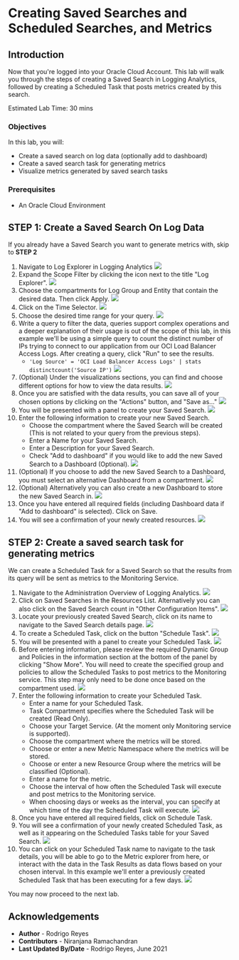 # Creating Saved Searches and Scheduled Searches, and Metrics

## Introduction

Now that you're logged into your Oracle Cloud Account. This lab will walk you through the steps of creating a Saved Search in Logging Analytics, followed by creating a Scheduled Task that posts metrics created by this search.

Estimated Lab Time: 30 mins

### Objectives

In this lab, you will:
* Create a saved search on log data (optionally add to dashboard)
* Create a saved search task for generating metrics
* Visualize metrics generated by saved search tasks

### Prerequisites

* An Oracle Cloud Environment



## **STEP 1**: Create a Saved Search On Log Data

If you already have a Saved Search you want to generate metrics with, skip to **STEP 2**

1. Navigate to Log Explorer in Logging Analytics
    ![](images/navigate_log_explorer.png)
2. Expand the Scope Filter by clicking the icon next to the title "Log Explorer".
    ![](images/scope_filter_click.png)
3. Choose the compartments for Log Group and Entity that contain the desired data. Then click Apply.
    ![](images/scope_filter_set.png)
4. Click on the Time Selector.
    ![](images/time_selector_click.png)
5. Choose the desired time range for your query.
    ![](images/time_selector_set.png)
6. Write a query to filter the data, queries support complex operations and a deeper explanation of their usage is out of the scope of this lab, in this example we'll be using a simple query to count the distinct number of IPs trying to connect to our application from our OCI Load Balancer Access Logs. After creating a query, click "Run" to see the results.
    - ``'Log Source' = 'OCI Load Balancer Access Logs' | stats distinctcount('Source IP')``
    ![](images/query_created.png)
7. (Optional) Under the visualizations sections, you can find and choose different options for how to view the data results.
    ![](images/change_visualization.png)
8. Once you are satisfied with the data results, you can save all of your chosen options by clicking on the "Actions" button, and "Save as..."
    ![](images/explorer_save_as.png)
9. You will be presented with a panel to create your Saved Search.
    ![](images/save_search.png)
10. Enter the following information to create your new Saved Search.
    - Choose the compartment where the Saved Search will be created (This is not related to your query from the previous steps).
    - Enter a Name for your Saved Search.
    - Enter a Description for your Saved Search.
    - Check "Add to dashboard" if you would like to add the new Saved Search to a Dashboard (Optional).
    ![](images/save_search_input.png)
11. (Optional) If you choose to add the new Saved Search to a Dashboard, you must select an alternative Dashboard from a compartment.
    ![](images/add_existing_dashboard.png)
12. (Optional) Alternatively you can also create a new Dashboard to store the new Saved Search in.
    ![](images/create_new_dashboard.png)
13. Once you have entered all required fields (including Dashboard data if "Add to dashboard" is selected). Click on Save.
14. You will see a confirmation of your newly created resources.
    ![](images/save_search_confirmation.png)

## **STEP 2:** Create a saved search task for generating metrics

We can create a Scheduled Task for a Saved Search so that the results from its query will be sent as metrics to the Monitoring Service.

1. Navigate to the Administration Overview of Logging Analytics.
    ![](images/navigate_admin.png)
2. Click on Saved Searches in the Resources List. Alternatively you can also click on the Saved Search count in "Other Configuration Items".
    ![](images/admin_save_search.png)
3. Locate your previously created Saved Search, click on its name to navigate to the Saved Search details page.
    ![](images/admin_save_search_locate.png)
4. To create a Scheduled Task, click on the button "Schedule Task".
    ![](images/schedule_task.png)
5. You will be presented with a panel to create your Scheduled Task.
    ![](images/schedule_task_create.png)
6. Before entering information, please review the required Dynamic Group and Policies in the information section at the bottom of the panel by clicking "Show More". You will need to create the specified group and policies to allow the Scheduled Tasks to post metrics to the Monitoring service. This step may only need to be done once based on the compartment used.
    ![](images/schedule_task_policies.png)
7. Enter the following information to create your Scheduled Task.
    - Enter a name for your Scheduled Task.
    - Task Compartment specifies where the Scheduled Task will be created (Read Only).
    - Choose your Target Service. (At the moment only Monitoring service is supported).
    - Choose the compartment where the metrics will be stored.
    - Choose or enter a new Metric Namespace where the metrics will be stored.
    - Choose or enter a new Resource Group where the metrics will be classified (Optional).
    - Enter a name for the metric.
    - Choose the interval of how often the Scheduled Task will execute and post metrics to the Monitoring service.
    - When choosing days or weeks as the interval, you can specify at which time of the day the Scheduled Task will execute.
    ![](images/schedule_task_input.png)
8. Once you have entered all required fields, click on Schedule Task.
9. You will see a confirmation of your newly created Scheduled Task, as well as it appearing on the Scheduled Tasks table for your Saved Search.
    ![](images/schedule_task_created.png)
10. You can click on your Scheduled Task name to navigate to the task details, you will be able to go to the Metric explorer from here, or interact with the data in the Task Results as data flows based on your chosen interval. In this example we'll enter a previously created Scheduled Task that has been executing for a few days.
    ![](images/schedule_task_details.png)

You may now proceed to the next lab.

## Acknowledgements
* **Author** - Rodrigo Reyes
* **Contributors** -  Niranjana Ramachandran
* **Last Updated By/Date** - Rodrigo Reyes, June 2021
